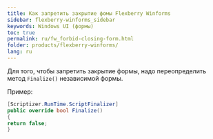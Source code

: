 ```yaml
---
title: Как запретить закрытие фомы Flexberry Winforms
sidebar: flexberry-winforms_sidebar
keywords: Windows UI (формы)
toc: true
permalink: ru/fw_forbid-closing-form.html
folder: products/flexberry-winforms/
lang: ru
---
```


Для того, чтобы запретить закрытие формы, надо переопределить метод `Finalize()` независимой формы.

Пример:

```csharp
[Scriptizer.RunTime.ScriptFinalizer]
public override bool Finalize()
{
return false;
}
```